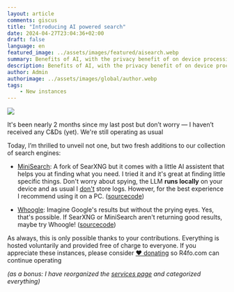 ```yaml
---
layout: article
comments: giscus
title: "Introducing AI powered search"
date: 2024-04-27T23:04:36+02:00
draft: false
language: en
featured_image: ../assets/images/featured/aisearch.webp
summary: Benefits of AI, with the privacy benefit of on device processing
description: Benefits of AI, with the privacy benefit of on device processing
author: Admin
authorimage: ../assets/images/global/author.webp
tags: 
    - New instances
---
```


![](/assets/images/featured/aisearch.webp)

It's been nearly 2 months since my last post but don’t worry — I haven’t received any C&Ds (yet). We're still operating as usual

Today, I’m thrilled to unveil not one, but two fresh additions to our collection of search engines:

- [MiniSearch](https://minisearch.r4fo.com): A fork of SearXNG but it comes with a little AI assistent that helps you at finding what you need. I tried it and it's great at finding little specific things. Don't worry about spying, the LLM **runs locally** on your device and as usual I [don't](https://r4fo.com/privacypolicy) store logs. However, for the best experience I recommend using it on a PC. ([sourcecode](https://gothub.com/felladrin/MiniSearch))

- [Whoogle](https://whoogle.r4fo.com): Imagine Google's results but without the prying eyes. Yes, that's possible. If SearXNG or MiniSearch aren't returning good results, maybe try Whoogle! ([sourcecode](https://gothub.com/benbusby/whoogle-search))

As always, this is only possible thanks to your contributions. Everything is hosted voluntarily and provided free of charge to everyone. If you appreciate these instances, please consider [❤️ donating](https://r4fo.com/donate) so R4fo.com can continue operating

*(as a bonus: I have reorganized the [services page](https://r4fo.com/services) and categorized everything)*